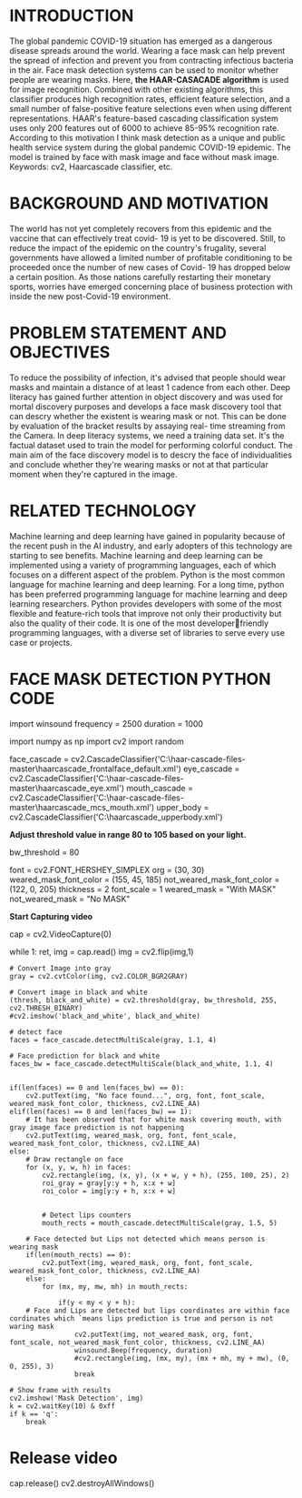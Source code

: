 # INTRODUCTION
The global pandemic COVID-19 situation has emerged as a dangerous disease spreads around the 
world. Wearing a face mask can help prevent the spread of infection and prevent you from contracting 
infectious bacteria in the air. Face mask detection systems can be used to monitor whether people are 
wearing masks.
Here, **the HAAR-CASACADE algorithm** is used for image recognition. Combined with other 
existing algorithms, this classifier produces high recognition rates, efficient feature selection, and a 
small number of false-positive feature selections even when using different representations. 
HAAR's feature-based cascading classification system uses only 200 features out of 6000 to achieve 
85-95% recognition rate.
According to this motivation I think mask detection as a unique and public health service system 
during the global pandemic COVID-19 epidemic. The model is trained by face with mask image 
and face without mask image.
 Keywords: cv2, Haarcascade classifier, etc.
# BACKGROUND AND MOTIVATION
The world has not yet completely recovers from this epidemic and the vaccine that can effectively 
treat covid- 19 is yet to be discovered. Still, to reduce the impact of the epidemic on the country's 
frugality, several governments have allowed a limited number of profitable conditioning to be 
proceeded once the number of new cases of Covid- 19 has dropped below a certain position. As 
those nations carefully restarting their monetary sports, worries have emerged concerning place of 
business protection with inside the new post-Covid-19 environment.


# PROBLEM STATEMENT AND OBJECTIVES
To reduce the possibility of infection, it's advised that people should wear masks and maintain a 
distance of at least 1 cadence from each other. Deep literacy has gained further attention in object 
discovery and was used for mortal discovery purposes and develops a face mask discovery tool 
that can descry whether the existent is wearing mask or not. This can be done by evaluation of the 
bracket results by assaying real- time streaming from the Camera. In deep literacy systems, we 
need a training data set. It's the factual dataset used to train the model for performing colorful 
conduct.
The main aim of the face discovery model is to descry the face of individualities and conclude whether 
they're wearing masks or not at that particular moment when they're captured in the image.       


# RELATED TECHNOLOGY
Machine learning and deep learning have gained in popularity because of the recent push in the AI 
industry, and early adopters of this technology are starting to see benefits. Machine learning and deep 
learning can be implemented using a variety of programming languages, each of which focuses on a 
different aspect of the problem. Python is the most common language for machine learning and deep 
learning. For a long time, python has been preferred programming language for machine learning and deep 
learning researchers. Python provides developers with some of the most flexible and feature-rich tools that 
improve not only their productivity but also the quality of their code. It is one of the most developerfriendly programming languages, with a diverse set of libraries to serve every use case or projects.

# FACE MASK DETECTION PYTHON CODE

import winsound 
frequency = 2500 
duration = 1000 
 
import numpy as np 
import cv2 
import random 
 
face_cascade = cv2.CascadeClassifier('C:\\haar-cascade-files-master\\haarcascade_frontalface_default.xml') 
eye_cascade = cv2.CascadeClassifier('C:\\haar-cascade-files-master\\haarcascade_eye.xml') 
mouth_cascade = cv2.CascadeClassifier('C:\\haar-cascade-files-master\\haarcascade_mcs_mouth.xml') 
upper_body = cv2.CascadeClassifier('C:\\haarcascade_upperbody.xml') 
 
 
 
**Adjust threshold value in range 80 to 105 based on your light.** 

bw_threshold = 80 
 
font = cv2.FONT_HERSHEY_SIMPLEX 
org = (30, 30) 
weared_mask_font_color = (155, 45, 185) 
not_weared_mask_font_color = (122, 0, 205) 
thickness = 2 
font_scale = 1 
weared_mask = "With MASK" 
not_weared_mask = "No MASK" 
 
**Start Capturing video** 

cap = cv2.VideoCapture(0) 
 
while 1: 
    ret, img = cap.read() 
    img = cv2.flip(img,1) 
 
    # Convert Image into gray 
    gray = cv2.cvtColor(img, cv2.COLOR_BGR2GRAY) 
 
    # Convert image in black and white 
    (thresh, black_and_white) = cv2.threshold(gray, bw_threshold, 255, cv2.THRESH_BINARY) 
    #cv2.imshow('black_and_white', black_and_white) 
 
    # detect face 
    faces = face_cascade.detectMultiScale(gray, 1.1, 4) 
 
    # Face prediction for black and white 
    faces_bw = face_cascade.detectMultiScale(black_and_white, 1.1, 4) 
 
 
    if(len(faces) == 0 and len(faces_bw) == 0): 
        cv2.putText(img, "No face found...", org, font, font_scale, weared_mask_font_color, thickness, cv2.LINE_AA) 
    elif(len(faces) == 0 and len(faces_bw) == 1): 
        # It has been observed that for white mask covering mouth, with gray image face prediction is not happening 
        cv2.putText(img, weared_mask, org, font, font_scale, weared_mask_font_color, thickness, cv2.LINE_AA) 
    else: 
        # Draw rectangle on face 
        for (x, y, w, h) in faces: 
            cv2.rectangle(img, (x, y), (x + w, y + h), (255, 100, 25), 2) 
            roi_gray = gray[y:y + h, x:x + w] 
            roi_color = img[y:y + h, x:x + w] 
 
 
            # Detect lips counters 
            mouth_rects = mouth_cascade.detectMultiScale(gray, 1.5, 5) 
 
        # Face detected but Lips not detected which means person is wearing mask 
        if(len(mouth_rects) == 0): 
            cv2.putText(img, weared_mask, org, font, font_scale, weared_mask_font_color, thickness, cv2.LINE_AA) 
        else: 
            for (mx, my, mw, mh) in mouth_rects: 
 
                if(y < my < y + h): 
        # Face and Lips are detected but lips coordinates are within face cordinates which `means lips prediction is true and person is not waring mask 
                    cv2.putText(img, not_weared_mask, org, font, font_scale, not_weared_mask_font_color, thickness, cv2.LINE_AA) 
                    winsound.Beep(frequency, duration) 
                    #cv2.rectangle(img, (mx, my), (mx + mh, my + mw), (0, 0, 255), 3) 
                    break 
 
    # Show frame with results 
    cv2.imshow('Mask Detection', img) 
    k = cv2.waitKey(10) & 0xff 
    if k == 'q': 
        break 
 
# Release video 
cap.release() 
cv2.destroyAllWindows()
